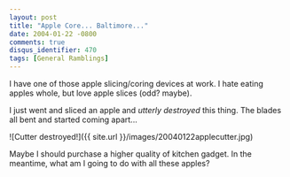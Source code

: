 ```yaml
---
layout: post
title: "Apple Core... Baltimore..."
date: 2004-01-22 -0800
comments: true
disqus_identifier: 470
tags: [General Ramblings]
---
```

I have one of those apple slicing/coring devices at work. I hate eating
apples whole, but love apple slices (odd? maybe).

 I just went and sliced an apple and *utterly destroyed* this thing. The
blades all bent and started coming apart...

 ![Cutter
destroyed!]({{ site.url }}/images/20040122applecutter.jpg)

 Maybe I should purchase a higher quality of kitchen gadget. In the
meantime, what am I going to do with all these apples?
